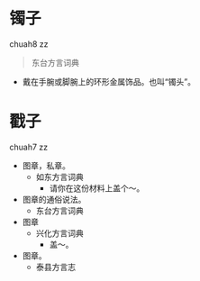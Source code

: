 



# 镯子
chuah8 zz
> 东台方言词典
- 戴在手腕或脚腕上的环形金属饰品。也叫“镯头”。





# 戳子
chuah7 zz
+ 图章，私章。
  * 如东方言词典
    - 请你在这份材料上盖个～。
+ 图章的通俗说法。
  * 东台方言词典
+ 图章
  * 兴化方言词典
    - 盖～。
+ 图章。
  * 泰县方言志
